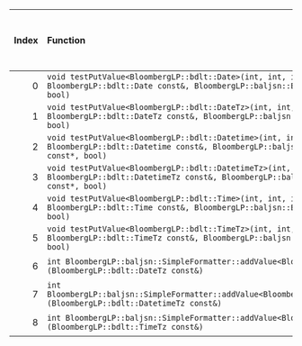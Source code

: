 |   Index | Function                                                                                                                                                            |   Difference in number of lines |   Function size difference in bytes | Disassembly                                                             | Number of lines in assumed build   | Number of bytes in assumed build   | Number of lines in ignored build   | Number of bytes in ignored build   |
|--------:|:--------------------------------------------------------------------------------------------------------------------------------------------------------------------|--------------------------------:|------------------------------------:|:------------------------------------------------------------------------|:-----------------------------------|:-----------------------------------|:-----------------------------------|:-----------------------------------|
|       0 | `void testPutValue<BloombergLP::bdlt::Date>(int, int, int, int, int, BloombergLP::bdlt::Date const&, BloombergLP::baljsn::EncoderOptions const*, bool)`             |                               1 |                                   0 | [Assumed](0.assume.s.txt), [Ignored](0.none.s.txt), [Diff](0.diff.html) | 3,968                              | 4,335,296                          | 3,968                              | 4,335,296                          |
|       1 | `void testPutValue<BloombergLP::bdlt::DateTz>(int, int, int, int, int, BloombergLP::bdlt::DateTz const&, BloombergLP::baljsn::EncoderOptions const*, bool)`         |                               1 |                                   0 | [Assumed](1.assume.s.txt), [Ignored](1.none.s.txt), [Diff](1.diff.html) | 3,968                              | 4,347,200                          | 3,968                              | 4,347,200                          |
|       2 | `void testPutValue<BloombergLP::bdlt::Datetime>(int, int, int, int, int, BloombergLP::bdlt::Datetime const&, BloombergLP::baljsn::EncoderOptions const*, bool)`     |                               1 |                                   0 | [Assumed](2.assume.s.txt), [Ignored](2.none.s.txt), [Diff](2.diff.html) | 3,968                              | 4,343,232                          | 3,968                              | 4,343,232                          |
|       3 | `void testPutValue<BloombergLP::bdlt::DatetimeTz>(int, int, int, int, int, BloombergLP::bdlt::DatetimeTz const&, BloombergLP::baljsn::EncoderOptions const*, bool)` |                               1 |                                   0 | [Assumed](3.assume.s.txt), [Ignored](3.none.s.txt), [Diff](3.diff.html) | 3,968                              | 4,355,136                          | 3,968                              | 4,355,136                          |
|       4 | `void testPutValue<BloombergLP::bdlt::Time>(int, int, int, int, int, BloombergLP::bdlt::Time const&, BloombergLP::baljsn::EncoderOptions const*, bool)`             |                               1 |                                   0 | [Assumed](4.assume.s.txt), [Ignored](4.none.s.txt), [Diff](4.diff.html) | 3,968                              | 4,339,264                          | 3,968                              | 4,339,264                          |
|       5 | `void testPutValue<BloombergLP::bdlt::TimeTz>(int, int, int, int, int, BloombergLP::bdlt::TimeTz const&, BloombergLP::baljsn::EncoderOptions const*, bool)`         |                               1 |                                   0 | [Assumed](5.assume.s.txt), [Ignored](5.none.s.txt), [Diff](5.diff.html) | 3,968                              | 4,351,168                          | 3,968                              | 4,351,168                          |
|       6 | `int BloombergLP::baljsn::SimpleFormatter::addValue<BloombergLP::bdlt::DateTz>(BloombergLP::bdlt::DateTz const&)`                                                   |                              -1 |                                   0 | [Assumed](6.assume.s.txt), [Ignored](6.none.s.txt), [Diff](6.diff.html) | 288                                | 4,368,400                          | 288                                | 4,368,416                          |
|       7 | `int BloombergLP::baljsn::SimpleFormatter::addValue<BloombergLP::bdlt::DatetimeTz>(BloombergLP::bdlt::DatetimeTz const&)`                                           |                              -1 |                                   0 | [Assumed](7.assume.s.txt), [Ignored](7.none.s.txt), [Diff](7.diff.html) | 288                                | 4,368,976                          | 288                                | 4,368,992                          |
|       8 | `int BloombergLP::baljsn::SimpleFormatter::addValue<BloombergLP::bdlt::TimeTz>(BloombergLP::bdlt::TimeTz const&)`                                                   |                              -1 |                                   0 | [Assumed](8.assume.s.txt), [Ignored](8.none.s.txt), [Diff](8.diff.html) | 288                                | 4,368,688                          | 288                                | 4,368,704                          |